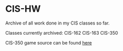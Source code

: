 # CIS-HW
Archive of all work done in my CIS classes so far.

Classes currently archived:
CIS-162
CIS-163
CIS-350



CIS-350 game source can be found [here](https://github.com/theHooloovoo/Space-Game)
